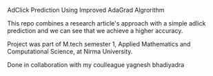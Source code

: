 AdClick Prediction Using Improved AdaGrad Algrorithm

This repo combines a research article's approach with a simple adlick prediction and we can see that we achieve a higher accuracy.

Project was part of M.tech semester 1, Applied Mathematics and Computational Science, at Nirma University.

Done in collaboration with my coulleague yagnesh bhadiyadra 
